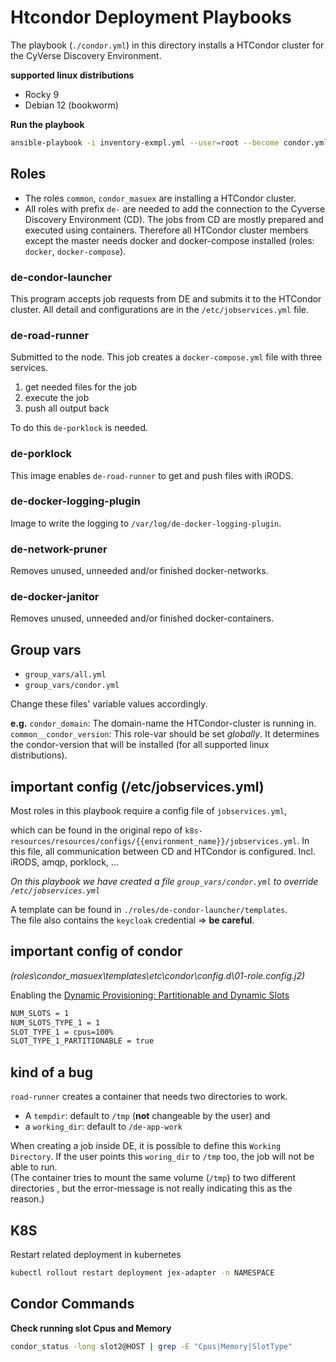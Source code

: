 # Htcondor Deployment Playbooks

The playbook (`./condor.yml`) in this directory installs a HTCondor cluster
for the CyVerse Discovery Environment.

**supported linux distributions**
* Rocky 9
* Debian 12 (bookworm)

**Run the playbook**

```bash
ansible-playbook -i inventory-exmpl.yml --user=root --become condor.yml
```

## Roles

* The roles `common`, `condor_masuex` are installing a HTCondor cluster.  
* All roles with prefix `de-` are needed to add the connection to the Cyverse
Discovery Environment (CD). The jobs from CD are mostly prepared and executed
using containers. Therefore all HTCondor cluster members except the master
needs docker and docker-compose installed (roles: `docker`, `docker-compose`).

### de-condor-launcher

This program accepts job requests from DE and submits it to the HTCondor
cluster. All detail and configurations are in the `/etc/jobservices.yml` file.

### de-road-runner

Submitted to the node. This job creates a `docker-compose.yml` file with three
services.
1. get needed files for the job
2. execute the job
3. push all output back

To do this `de-porklock` is needed.

### de-porklock

This image enables `de-road-runner` to get and push files with iRODS.

### de-docker-logging-plugin

Image to write the logging to `/var/log/de-docker-logging-plugin`.

### de-network-pruner

Removes unused, unneeded and/or finished docker-networks.

### de-docker-janitor

Removes unused, unneeded and/or finished docker-containers.

## Group vars
* `group_vars/all.yml`
* `group_vars/condor.yml`
 
Change these files' variable values accordingly.

**e.g.** `condor_domain`: The domain-name the HTCondor-cluster is running in.
 `common__condor_version`: This role-var should be set *globally*. It
  determines the condor-version that will be installed (for all supported
  linux distributions).


## important config (/etc/jobservices.yml)

Most roles in this playbook require a config file of `jobservices.yml`,

which can be found in the original repo of `k8s-resources/resources/configs/{{environment_name}}/jobservices.yml`.
In this file, all communication
between CD and HTCondor is configured. Incl. iRODS, amqp, porklock, ...  

*On this playbook we have created a file `group_vars/condor.yml` to override `/etc/jobservices.yml`*

A template can be found in `./roles/de-condor-launcher/templates`.  
The file also contains the `keycloak` credential => **be careful**.

## important config of condor
*(roles\condor_masuex\templates\etc\condor\config.d\01-role.config.j2)*

Enabling the [Dynamic Provisioning: Partitionable and Dynamic Slots](https://htcondor.readthedocs.io/en/latest/admin-manual/ep-policy-configuration.html#dynamic-provisioning-partitionable-and-dynamic-slots)

```bash
NUM_SLOTS = 1
NUM_SLOTS_TYPE_1 = 1
SLOT_TYPE_1 = cpus=100%
SLOT_TYPE_1_PARTITIONABLE = true
```

## kind of a bug

`road-runner` creates a container that needs two directories to work.
* A `tempdir`: default to `/tmp` (**not** changeable by the user) and
* a `working_dir`: default to `/de-app-work`

When creating a job inside DE, it is possible to define this `Working
Directory`. If the user points this `woring_dir` to `/tmp` too, the job will
not be able to run.  
(The container tries to mount the same volume (`/tmp`) to two different directories
, but the error-message is not really indicating this as the reason.)

## K8S 
Restart related deployment in kubernetes
```bash
kubectl rollout restart deployment jex-adapter -n NAMESPACE
```

## Condor Commands

**Check running slot Cpus and Memory**
```bash
condor_status -long slot2@HOST | grep -E "Cpus|Memory|SlotType"
```